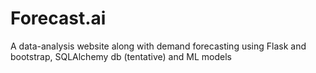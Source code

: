 # Forecast.ai
A data-analysis website along with demand forecasting using Flask and bootstrap, SQLAlchemy db (tentative) and ML models
